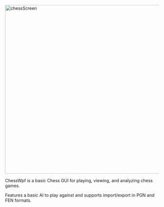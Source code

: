 <img width="554" alt="chessScreen" src="https://github.com/jaredkaruzis/ChessWpf/assets/141898003/16763ad8-8330-495b-9f59-22b7e0e2cda2">

ChessWpf is a basic Chess GUI for playing, viewing, and analyzing chess games. 

Features a basic AI to play against and supports import/export in PGN and FEN formats.

